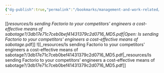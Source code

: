 ```yaml
---
{"dg-publish":true,"permalink":"/bookmarks/management-and-work-related/is-sending-factorio-to-your-competitors-engineers-a-cost-effective-means-of-sabotage/","tags":["behavior","interesting","productivity","work","wow"]}
---
```



[[_resources/Is sending Factorio to your competitors' engineers a cost-effective means of sabotage?/3db17e71c7ceb0bef41431379c2d0716_MD5.pdf\|Open: Is sending Factorio to your competitors' engineers a cost-effective means of sabotage_.pdf]]
![[_resources/Is sending Factorio to your competitors' engineers a cost-effective means of sabotage?/3db17e71c7ceb0bef41431379c2d0716_MD5.pdf\|_resources/Is sending Factorio to your competitors' engineers a cost-effective means of sabotage?/3db17e71c7ceb0bef41431379c2d0716_MD5.pdf]]
